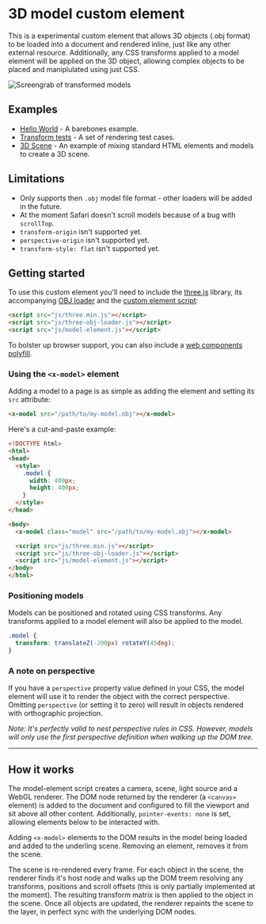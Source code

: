 # 3D model custom element

This is a experimental custom element that allows 3D objects (.obj format) to be loaded into a document and rendered inline, just like any other external resource. Additionally, any CSS transforms applied to a model element will be applied on the 3D object, allowing complex objects to be placed and maniplulated using just CSS.

![Screengrab of transformed models](https://github.com/keithclark/3d-model-element/blob/master/preview.png?raw=true)

## Examples

* [Hello World](https://keithclark.co.uk/labs/3d-model-custom-element/examples/hello-world/) - A barebones example.
* [Transform tests](https://keithclark.co.uk/labs/3d-model-custom-element/examples/tests/) - A set of rendering test cases.
* [3D Scene](https://keithclark.co.uk/labs/3d-model-custom-element/examples/3d-scene/) - An example of mixing standard HTML elements and models to create a 3D scene.


## Limitations

* Only supports then `.obj` model file format - other loaders will be added in the future.
* At the moment Safari doesn't scroll models because of a bug with `scrollTop`.
* `transform-origin` isn't supported yet.
* `perspective-origin` isn't supported yet.
* `transform-style: flat` isn't supported yet.


## Getting started

To use this custom element you'll need to include the [three.js](https://threejs.org/) library, its accompanying [OBJ loader](https://github.com/mrdoob/three.js/blob/master/examples/js/loaders/OBJLoader.js) and the [custom element script](https://github.com/keithclark/model-element/src/model-element.js):

```html
<script src="js/three.min.js"></script>
<script src="js/three-obj-loader.js"></script>
<script src="js/model-element.js"></script>
```

To bolster up browser support, you can also include a [web components polyfill](https://github.com/WebComponents/webcomponentsjs).

### Using the `<x-model>` element
Adding a model to a page is as simple as adding the element and setting its `src` attribute:

```html
<x-model src="/path/to/my-model.obj"></x-model>
```

Here's a cut-and-paste example:

```html
<!DOCTYPE html>
<html>
<head>
  <style>
    .model {
      width: 400px;
      height: 400px;
    }
  </style>
</head>

<body>
  <x-model class="model" src="/path/to/my-model.obj"></x-model>

  <script src="js/three.min.js"></script>
  <script src="js/three-obj-loader.js"></script>
  <script src="js/model-element.js"></script>
</body>
</html>
```


### Positioning models

Models can be positioned and rotated using CSS transforms. Any transforms applied to a model element will also be applied to the model.

```css
.model {
  transform: translateZ(-200px) rotateY(45deg);
}
```

### A note on perspective

If you have a `perspective` property value defined in your CSS, the model element will use it to render the object with the correct perspective. Omitting `perspective` (or setting it to zero) will result in objects rendered with orthographic projection.


_Note: It's perfectly valid to nest perspective rules in CSS. However, models will only use the first perspective definition when walking up the DOM tree._


---

## How it works

The model-element script creates a camera, scene, light source and a WebGL renderer. The DOM node returned by the renderer (a `<canvas>` element) is added to the document and configured to fill the viewport and sit above all other content. Additionally, `pointer-events: none` is set, allowing elements below to be interacted with.

Adding `<x-model>` elements to the DOM results in the model being loaded and added to the underling scene. Removing an element, removes it from the scene.

The scene is re-rendered every frame. For each object in the scene, the renderer finds it's host node and walks up the DOM treem resolving any transforms, positions and scroll offsets (this is only partially implemented at the moment). The resulting transform matrix is then applied to the object in the scene. Once all objects are updated, the renderer repaints the scene to the layer, in perfect sync with the underlying DOM nodes.
